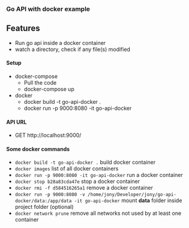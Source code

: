 ### Go API with docker example

## Features
+ Run go api inside a docker container
+ watch a directory, check if any file(s) modified


#### Setup
+ docker-compose
    + Pull the code
    + docker-compose up
+ docker
    + docker build -t go-api-docker .
    + docker run -p 9000:8080 -it go-api-docker
    
#### API URL
+ GET http://localhost:9000/



#### Some docker commands
+ ``docker build -t go-api-docker .`` build docker container
+ ``docker images`` list of all docker containers
+ ``docker run -p 9000:8080 -it go-api-docker`` run a docker container
+ ``docker stop b28a83cda47e`` stop a docker container
+ ``docker rmi -f d584516265a1`` remove a docker container
+ ``docker run -p 9000:8080 -v /home/jony/Developer/jony/go-api-docker/data:/app/data -it go-api-docker`` mount __data__ folder inside project folder (optional)
+ ``docker network prune``  remove all networks not used by at least one container
